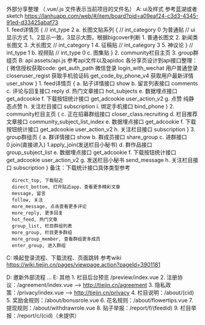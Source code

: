 外部分享整理 （.vue/.js 文件表示当前项目的文件名）
  A: ui及样式
    参考蓝湖或者sketch https://lanhuapp.com/web/#/item/board?pid=a09eaf24-c3d3-4345-91ed-d33425abaf73  
    1. feed详情页
      {
        // int_type 2
        a. 长图文贴系列
        {
          // int_category 0 为普通贴
          // ui显示方式 1、2显示一致，3显示大图，根据bigcover判断
          1. 普通长图文
          2. 新闻类长图文
          3. 大长图文
          // int_category 1
          4. 征稿贴
          // int_category 3
          5. 神议论
        }
        // int_type 1
        b. 视频贴
        // int_type 0
        c. 图集贴
      }
    2. community栏目主页
    3. group群组页
  B: api assets/api.js
    参考api文件以及apidoc
    各分享页设计到api接口整理：
      {
        微信授权获取code: get_auth_path
        微信登录 login_with_wechat
        用户普通登录 closeruser_regist
        获取手机验证码 get_code_by_phone_v4
        获取用户最新详情 user_show
      }
      1. feed详情页
      {
        a. 贴子详情接口 show
        b. 留言列表接口 comments
        c. 评论与回复接口 reply
        d. 热门文章接口 hot_subjects
        e. 数据埋点接口 get_adcookie
        f. 下载按钮统计接口 get_adcookie user_action_v2
        g. 点赞 纯静态点赞
        h. 关注栏目接口 subscription
        i. 绑定手机接口 bind_phone
      }
      2. community栏目主页
      {
        c. 正在招募群组接口 closer_class.recruiting
        d. 栏目推荐文章接口 community_subject_list_index
        e. 数据埋点接口 get_adcookie
        f. 下载按钮统计接口 get_adcookie user_action_v2
        h. 关注栏目接口 subscription
      }
      3. group群组页
      {
        a. 群详情接口 show
        b. 群成员接口 share_group
        c. 进群接口 0.join(直接进入) 1.apply_join(发送栏目小秘书)
        d. 群作品接口 group_subject_list
        e. 数据埋点接口 get_adcookie
        f. 下载按钮统计接口 get_adcookie user_action_v2
        g. 发送栏目小秘书 send_message
        h. 关注栏目接口 subscription
      }
      备注：下载统计接口具体类型参考

      direct_top, 下载贴近
      direct_bottom, 打开贴近app，查看更多精彩文章
      message, 留言
      follow, 关注
      more_message, 点击查看更多评论
      more_reply, 更多回复
      hot_feed, 热门文章
      group_list, 栏目群组列表
      more_group, 栏目更多群组
      more_group_member, 查看群组更多成员
      enter_group, 进入群组
    
  C: 唤起登录流程、下载流程、页面跳转
    参考wiki https://wiki.tiejin.cn/pages/viewpage.action?pageId=3901181

  D: 邀新外部流程
    ...
  E: 其他
    1. 栏目后台预览  /preview/index.vue
    2. 注册协议：/agreement/index.vue  -->  http://tiejin.cn/agreement
    3. 隐私政策：/privacy/index.vue  --> http://tiejin.cn/privacy
    4. 栏目说明：/about/(cid)
    5. 奖励金规则：/about/bonusrole.vue
    6. 花名规则：/about/flowertips.vue
    7. 提现规则：/about/withdrawrole.vue
    8. 贴子举报：/report/f/(feedid)
    9. 栏目举报：/report/c/(cid)（未提供）
  